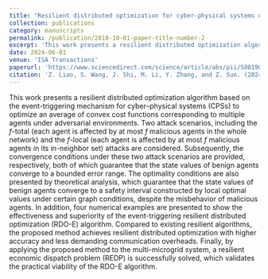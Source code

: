 ```yaml
---
title: "Resilient distributed optimization for cyber-physical systems under adversarial environments: an event-based method"
collection: publications
category: manuscripts
permalink: /publication/2010-10-01-paper-title-number-2
excerpt: 'This work presents a resilient distributed optimization algorithm based on the event-triggering mechanism for cyber–physical systems (CPSs) to optimize an average of convex cost functions corresponding to multiple agents under adversarial environments.'
date: 2024-06-01
venue: 'ISA Transactions'
paperurl: 'https://www.sciencedirect.com/science/article/abs/pii/S0019057824001721'
citation: 'Z. Liao, S. Wang, J. Shi, M. Li, Y. Zhang, and Z. Sun. (2024). &quot;Resilient distributed optimization for cyber-physical systems under adversarial environments: an event-based method.&quot; <i>ISA Transactions</i>. 149, 1-15.'
---
```


This work presents a resilient distributed optimization algorithm based on the event-triggering mechanism for cyber–physical systems (CPSs) to optimize an average of convex cost functions corresponding to multiple agents under adversarial environments. Two attack scenarios, including the *f*-total (each agent is affected by at most *f* malicious agents in the whole network) and the *f*-local (each agent is affected by at most *f* malicious agents in its in-neighbor set) attacks are considered. Subsequently, the convergence conditions under these two attack scenarios are provided, respectively, both of which guarantee that the state values of benign agents converge to a bounded error range. The optimality conditions are also presented by theoretical analysis, which guarantee that the state values of benign agents converge to a safety interval constructed by local optimal values under certain graph conditions, despite the misbehavior of malicious agents. In addition, four numerical examples are presented to show the effectiveness and superiority of the event-triggering resilient distributed optimization (RDO-E) algorithm. Compared to existing resilient algorithms, the proposed method achieves resilient distributed optimization with higher accuracy and less demanding communication overheads. Finally, by applying the proposed method to the multi-microgrid system, a resilient economic dispatch problem (REDP) is successfully solved, which validates the practical viability of the RDO-E algorithm.
